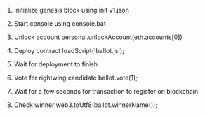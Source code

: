 1. Initialize genesis block using init v1.json

2. Start console using console.bat

3. Unlock account
	personal.unlockAccount(eth.accounts[0])

4. Deploy contract
	loadScript('ballot.js');

5. Wait for deployment to finish

6. Vote for rightwing candidate
	ballot.vote(1);

7. Wait for a few seconds for transaction to register on blockchain

6. Check winner
	web3.toUtf8(ballot.winnerName());
